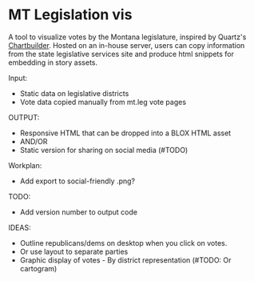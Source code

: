 # MT Legislation vis

A tool to visualize votes by the Montana legislature, inspired by Quartz's [Chartbuilder](http://quartz.github.io/Chartbuilder/). Hosted on an in-house server, users can copy information from the state legislative services site and produce html snippets for embedding in story assets.

Input:
- Static data on legislative districts
- Vote data copied manually from mt.leg vote pages

OUTPUT:
- Responsive HTML that can be dropped into a BLOX HTML asset
- AND/OR
- Static version for sharing on social media (#TODO)

Workplan:
- Add export to social-friendly .png?

TODO:
- Add version number to output code

IDEAS:
- Outline republicans/dems on desktop when you click on votes.
- Or use layout to separate parties
- Graphic display of votes - By district representation (#TODO: Or cartogram)